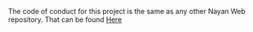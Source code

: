 The code of conduct for this project is the same as any other Nayan Web repository. That can be found [Here](https://github.com/Nayan-Web/Code-of-Conduct/blob/main/Code%20of%20Conduct.md)
